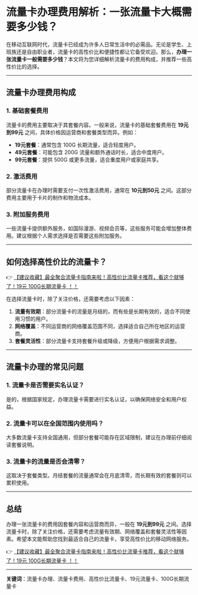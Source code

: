# 流量卡办理费用解析：一张流量卡大概需要多少钱？

在移动互联网时代，流量卡已经成为许多人日常生活中的必需品。无论是学生、上班族还是自由职业者，流量卡的高性价比和便捷性都让它备受欢迎。那么，**办理一张流量卡一般需要多少钱**？本文将为您详细解析流量卡的费用构成，并推荐一些高性价比的选择。

---

## 流量卡办理费用构成

### 1. **基础套餐费用**
流量卡的费用主要取决于其套餐内容。一般来说，流量卡的基础套餐费用在 **19元到99元** 之间，具体价格因运营商和套餐类型而异。例如：
- **19元套餐**：通常包含 100G 长期流量，适合轻度用户。
- **49元套餐**：可能包含 200G 流量和额外通话时长，适合中度用户。
- **99元套餐**：提供 500G 或更多流量，适合重度用户或家庭共享。

### 2. **激活费用**
部分流量卡在办理时需要支付一次性激活费用，通常在 **10元到50元** 之间。这部分费用主要用于卡片的制作和物流成本。

### 3. **附加服务费用**
一些流量卡提供额外服务，如国际漫游、视频会员等，这些服务可能会增加整体费用。建议根据个人需求选择是否需要这些附加服务。

---

## 如何选择高性价比的流量卡？

👉 [【建议收藏】最全聚合流量卡指南来啦！高性价比流量卡推荐，看这个就够了！19元 100G长期流量卡 ！！](https://bit.ly/Liuliangka)

在选择流量卡时，除了关注价格，还需要考虑以下因素：
1. **流量有效期**：部分流量卡的流量是月结的，而有些是长期有效的，适合不同使用习惯的用户。
2. **网络覆盖**：不同运营商的网络覆盖范围不同，选择适合自己所在地区的运营商。
3. **套餐灵活性**：部分流量卡支持套餐升级或降级，方便用户根据需求调整。

---

## 流量卡办理的常见问题

### 1. **流量卡是否需要实名认证？**
是的，根据国家规定，办理流量卡需要进行实名认证，以确保网络安全和用户权益。

### 2. **流量卡可以在全国范围内使用吗？**
大多数流量卡支持全国通用，但部分套餐可能存在区域限制，建议在办理前仔细阅读套餐说明。

### 3. **流量卡的流量是否会清零？**
这取决于套餐类型。月结套餐的流量通常会在月底清零，而长期有效的套餐则可以累积使用。

---

## 总结

办理一张流量卡的费用因套餐内容和运营商而异，一般在 **19元到99元** 之间。选择流量卡时，除了关注价格，还需要考虑流量有效期、网络覆盖和套餐灵活性等因素。希望本文能帮助您找到最适合自己的流量卡，享受高性价比的移动网络服务。

👉 [【建议收藏】最全聚合流量卡指南来啦！高性价比流量卡推荐，看这个就够了！19元 100G长期流量卡 ！！](https://bit.ly/Liuliangka)

---

**关键词**：流量卡办理、流量卡费用、高性价比流量卡、19元流量卡、100G长期流量卡